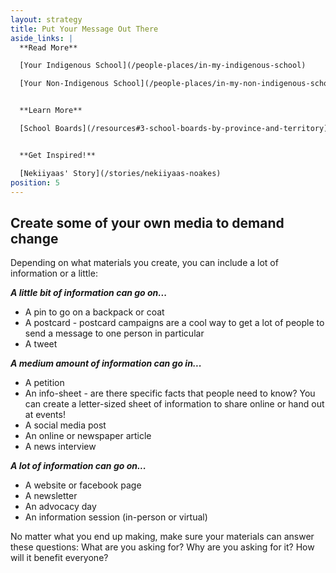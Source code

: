 ```yaml
---
layout: strategy
title: Put Your Message Out There
aside_links: |
  **Read More**

  [Your Indigenous School](/people-places/in-my-indigenous-school)

  [Your Non-Indigenous School](/people-places/in-my-non-indigenous-school)


  **Learn More**

  [School Boards](/resources#3-school-boards-by-province-and-territory)


  **Get Inspired!**

  [Nekiiyaas' Story](/stories/nekiiyaas-noakes)
position: 5
---
```

## Create some of your own media to demand change

Depending on what materials you create, you can include a lot of information or a little:

**_A little bit of information can go on..._**

- A pin to go on a backpack or coat
- A postcard - postcard campaigns are a cool way to get a lot of people to send a message to one person in particular
- A tweet

**_A medium amount of information can go in..._**

- A petition
- An info-sheet - are there specific facts that people need to know? You can create a letter-sized sheet of information to share online or hand out at events!
- A social media post
- An online or newspaper article
- A news interview

**_A lot of information can go on..._**

- A website or facebook page
- A newsletter
- An advocacy day
- An information session (in-person or virtual)

No matter what you end up making, make sure your materials can answer these questions:
What are you asking for? Why are you asking for it? How will it benefit everyone?
